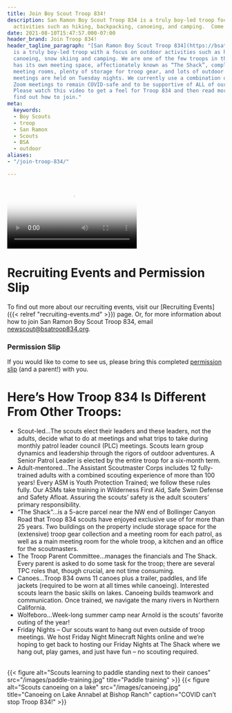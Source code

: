 ```yaml
---
title: Join Boy Scout Troop 834!
description: San Ramon Boy Scout Troop 834 is a truly boy-led troop focused on outdoor
  activities such as hiking, backpacking, canoeing, and camping.  Come join 'The Shack'!
date: 2021-08-10T15:47:57.000-07:00
header_brand: Join Troop 834!
header_tagline_paragraph: "[San Ramon Boy Scout Troop 834](https://bsatroop834.org)
  is a truly boy-led troop with a focus on outdoor activities such as hiking, backpacking,
  canoeing, snow skiing and camping. We are one of the few troops in the area that
  has its own meeting space, affectionately known as “The Shack”, complete with patrol
  meeting rooms, plenty of storage for troop gear, and lots of outdoor space. Our
  meetings are held on Tuesday nights. We currently use a combination of outdoor and
  Zoom meetings to remain COVID-safe and to be supportive of ALL of our families.
  Please watch this video to get a feel for Troop 834 and then read more below to
  find out how to join."
meta:
  keywords:
  - Boy Scouts
  - troop
  - San Ramon
  - Scouts
  - BSA
  - outdoor
aliases:
- "/join-troop-834/"

---
```

<video alt="Slideshow of pictures from Troop 834 outings and activities"
controls
controlslist="nodownload"
poster="/images/slideshow-thumb.png" >
<source src="/videos/slideshow.mp4" type="video/mp4">
Your browser does not support HTML5 videos.
</video>

# Recruiting Events and Permission Slip

To find out more about our recruiting events, visit our
[Recruiting Events]({{< relref "recruiting-events.md" >}}) page. Or, for more
information about how to join San Ramon Boy Scout Troop 834, email
newscout@bsatroop834.org.

### Permission Slip

If you would like to come to see us, please bring this completed [permission slip](/files/Troop834_Fall2021_RecruitingEvents_PermissionSlip.pdf "Recruiting Event Permission Slip") (and a parent!) with you.

# Here’s How Troop 834 Is Different From Other Troops:

* Scout-led…The scouts elect their leaders and these leaders, not the adults, decide what to do at meetings and what trips to take during monthly patrol leader council (PLC) meetings.  Scouts learn group dynamics and leadership through the rigors of outdoor adventures.  A Senior Patrol Leader is elected by the entire troop for a six-month term.
* Adult-mentored…The Assistant Scoutmaster Corps includes 12 fully-trained adults with a combined scouting experience of more than 100 years!  Every ASM is Youth Protection Trained; we follow these rules fully.  Our ASMs take training in Wilderness First Aid, Safe Swim Defense and Safety Afloat.  Assuring the scouts’ safety is the adult scouters’ primary responsibility.
* “The Shack”…is a 5-acre parcel near the NW end of Bollinger Canyon Road that Troop 834 scouts have enjoyed exclusive use of for more than 25 years.  Two buildings on the property include storage space for the (extensive) troop gear collection and a meeting room for each patrol, as well as a main meeting room for the whole troop, a kitchen and an office for the scoutmasters.
* The Troop Parent Committee…manages the financials and The Shack.  Every parent is asked to do some task for the troop; there are several TPC roles that, though crucial, are not time consuming.
* Canoes…Troop 834 owns 11 canoes plus a trailer, paddles, and life jackets (required to be worn at all times while canoeing).  Interested scouts learn the basic skills on lakes.  Canoeing builds teamwork and communication.  Once trained, we navigate the many rivers in Northern California.
* Wolfeboro…Week-long summer camp near Arnold is the scouts’ favorite outing of the year!
* Friday Nights – Our scouts want to hang out even outside of troop meetings.  We host Friday Night Minecraft Nights online and we’re hoping to get back to hosting our Friday Nights at The Shack where we hang out, play games, and just have fun – no scouting required.

<style>
\#gallery {
display:flex;
flex-direction:row;
}
\#gallery figure {
margin: 8px;
text-align: center;
}
\#gallery figcaption {
margin-top: 0.5em;
}
\#gallery figcaption h4 {
margin-top: 0;
font-weight: bold;
}
</style>

<br>
<div id="gallery">
{{< figure alt="Scouts learning to paddle standing next to their canoes" src="/images/paddle-training.jpg" title="Paddle training" >}}
{{< figure alt="Scouts canoeing on a lake" src="/images/canoeing.jpg" title="Canoeing on Lake Annabel at Bishop Ranch" caption="COVID can’t stop Troop 834!" >}}
</div>
